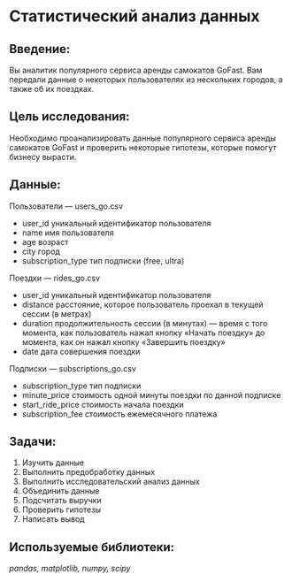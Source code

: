 # Статистический анализ данных
## Введение:
Вы аналитик популярного сервиса аренды самокатов GoFast. Вам передали данные о некоторых пользователях из нескольких городов, а также об их поездках.
## Цель исследования:
Необходимо проанализировать данные популярного сервиса аренды самокатов GoFast и проверить некоторые гипотезы, которые помогут бизнесу вырасти.

## Данные:

Пользователи — users_go.csv
 - user_id	уникальный идентификатор пользователя
 - name	имя пользователя
 - age	возраст
 - city	город
 - subscription_type	тип подписки (free, ultra)

Поездки — rides_go.csv
 - user_id	уникальный идентификатор пользователя
 - distance	расстояние, которое пользователь проехал в текущей сессии (в метрах)
 - duration	продолжительность сессии (в минутах) — время с того момента, как пользователь нажал кнопку «Начать поездку» до момента, как он нажал кнопку «Завершить поездку»
 - date	дата совершения поездки

Подписки — subscriptions_go.csv
 - subscription_type	тип подписки
 -  minute_price	стоимость одной минуты поездки по данной подписке
 -  start_ride_price	стоимость начала поездки
 -  subscription_fee	стоимость ежемесячного платежа

## Задачи:
1. Изучить данные
2. Выполнить предобработку данных
3. Выполнить исследовательский анализ данных
4. Объединить данные
5. Подсчитать выручки
6. Проверить гипотезы
7. Написать вывод


## Используемые библиотеки:
  *pandas, matplotlib, numpy, scipy*


